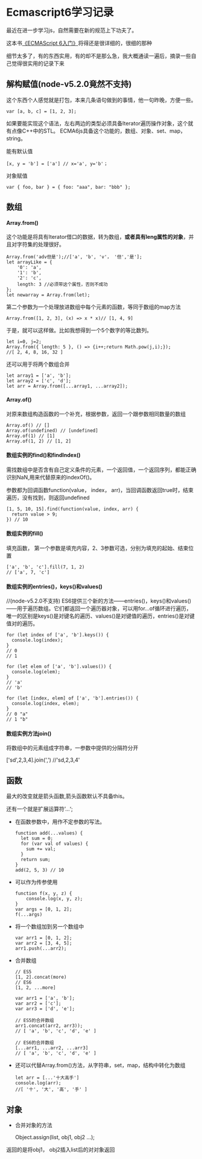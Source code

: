 # Ecmascript6学习记录

最近在进一步学习js，自然需要在新的规范上下功夫了。

这本书[《ECMAScript 6入门》](http://es6.ruanyifeng.com/)将得还是很详细的，很细的那种

细节太多了，有的东西实用，有的却不是那么急，我大概通读一遍后，摘录一些自己觉得很实用的记录下来


## 解构赋值(node-v5.2.0竟然不支持)

这个东西个人感觉就是打包，本来几条语句做到的事情，他一句昨晚，方便一些。

    var [a, b, c] = [1, 2, 3];

如果要能实现这个语法，左右两边的类型必须具备Iterator遍历操作对象，这个就有点像C++中的STL。
ECMA6js具备这个功能的，数组、对象、set、map，string。

能有默认值

    [x, y = 'b'] = ['a'] // x='a', y='b'；

对象赋值

    var { foo, bar } = { foo: "aaa", bar: "bbb" };

## 数组

#### Array.from()

这个功能是将具有Iterator借口的数据，转为数组，**或者具有leng属性的对象**，并且对字符集的处理很好。

    Array.from('adv但是');//['a', 'b', 'v'， '但','是'];
    let arrayLike = {
        '0': 'a',
        '1': 'b',
        '2': 'c',
        length: 3 //必须带这个属性，否则不成功
    };
    let newarray = Array.from(let);

第二个参数为一个处理放进数组中每个元素的函数，等同于数组的map方法

    Array.from([1, 2, 3], (x) => x * x)// [1, 4, 9] 

于是，就可以这样做。比如我想得到一个5个数字的等比数列。

    let i=0, j=2;
    Array.from({ length: 5 }, () => {i++;return Math.pow(j,i);});
    //[ 2, 4, 8, 16, 32 ]

还可以用于将两个数组合并

    let array1 = ['a', 'b'];
    let array2 = ['c', 'd'];
    let arr = Array.from([...array1, ...array2]);

   

#### Array.of()

对原来数组构造函数的一个补充，根据参数，返回一个跟参数相同数量的数组

    Array.of() // []
    Array.of(undefined) // [undefined]
    Array.of(1) // [1]
    Array.of(1, 2) // [1, 2]

#### 数组实例的find()和findIndex()

需找数组中是否含有自己定义条件的元素，一个返回值，一个返回序列，都能正确识别NaN,用来代替原来的indexOf()。

参数都为回调函数function(value， index， arr)，当回调函数返回true时，结束遍历，没有找到，则返回undefined

    [1, 5, 10, 15].find(function(value, index, arr) {
      return value > 9;
    }) // 10

#### 数组实例的fill()

填充函数， 第一个参数是填充内容，2、3参数可选，分别为填充的起始、结束位置

    ['a', 'b', 'c'].fill(7, 1, 2)
    // ['a', 7, 'c']


#### 数组实例的entries()，keys()和values() 

//(node-v5.2.0不支持)
ES6提供三个新的方法——entries()，keys()和values()——用于遍历数组。它们都返回一个遍历器对象，可以用for...of循环进行遍历，唯一的区别是keys()是对键名的遍历、values()是对键值的遍历，entries()是对键值对的遍历。

    for (let index of ['a', 'b'].keys()) {
      console.log(index);
    }
    // 0
    // 1

    for (let elem of ['a', 'b'].values()) {
      console.log(elem);
    }
    // 'a'
    // 'b'

    for (let [index, elem] of ['a', 'b'].entries()) {
      console.log(index, elem);
    }
    // 0 "a"
    // 1 "b"

#### 数组实例方法join()

将数组中的元素组成字符串，一参数中提供的分隔符分开

  ['sd',2,3,4].join(',') //'sd,2,3,4'

## 函数

最大的改变就是箭头函数,箭头函数默认不具备this。

还有一个就是扩展运算符’...‘;

+ 在函数参数中，用作不定参数的写法。
    ```
    function add(...values) {
      let sum = 0;
      for (var val of values) {
        sum += val;
      }
      return sum;
    }
    add(2, 5, 3) // 10
    ```
+ 可以作为传参使用

    ```
    function f(x, y, z) {
        console.log(x, y, z);
    }
    var args = [0, 1, 2];
    f(...args)
    ```

+ 将一个数组加到另一个数组中    
    ```
    var arr1 = [0, 1, 2];
    var arr2 = [3, 4, 5];
    arr1.push(...arr2);
    ```

+ 合并数组
    ```
    // ES5
    [1, 2].concat(more)
    // ES6
    [1, 2, ...more]

    var arr1 = ['a', 'b'];
    var arr2 = ['c'];
    var arr3 = ['d', 'e'];

    // ES5的合并数组
    arr1.concat(arr2, arr3));
    // [ 'a', 'b', 'c', 'd', 'e' ]

    // ES6的合并数组
    [...arr1, ...arr2, ...arr3]
    // [ 'a', 'b', 'c', 'd', 'e' ]
    ```

+ 还可以代替Array.from()方法，从字符串，set，map，结构中转化为数组
    ```
    let arr = [...'十大高手']
    console.log(arr);
    //[ '十', '大', '高', '手' ]
    ```


## 对象

+ 合并对象的方法

  Object.assign(list, obj1, obj2 ...);

返回的是将obj1， obj2插入list后的对对象返回



















